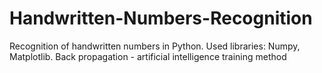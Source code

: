 # Handwritten-Numbers-Recognition
Recognition of handwritten numbers in Python. Used libraries: Numpy, Matplotlib. Back propagation - artificial intelligence training method
